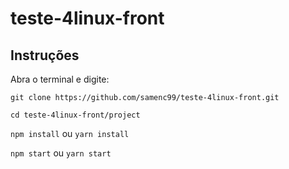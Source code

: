 # teste-4linux-front

## Instruções

Abra o terminal e digite:

`git clone https://github.com/samenc99/teste-4linux-front.git`

`cd teste-4linux-front/project`

`npm install` ou `yarn install`

`npm start` ou `yarn start`
